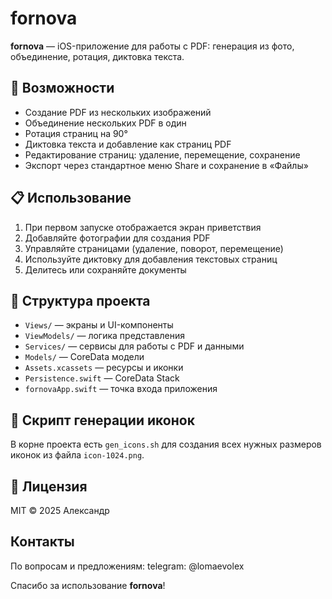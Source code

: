 # fornova

**fornova** — iOS-приложение для работы с PDF: генерация из фото, объединение, ротация, диктовка текста.



## 🚀 Возможности

- Создание PDF из нескольких изображений  
- Объединение нескольких PDF в один  
- Ротация страниц на 90°  
- Диктовка текста и добавление как страниц PDF  
- Редактирование страниц: удаление, перемещение, сохранение  
- Экспорт через стандартное меню Share и сохранение в «Файлы»



## 📋 Использование

1. При первом запуске отображается экран приветствия  
2. Добавляйте фотографии для создания PDF  
3. Управляйте страницами (удаление, поворот, перемещение)  
4. Используйте диктовку для добавления текстовых страниц  
5. Делитесь или сохраняйте документы



## 📁 Структура проекта

- `Views/` — экраны и UI-компоненты  
- `ViewModels/` — логика представления  
- `Services/` — сервисы для работы с PDF и данными  
- `Models/` — CoreData модели  
- `Assets.xcassets` — ресурсы и иконки  
- `Persistence.swift` — CoreData Stack  
- `fornovaApp.swift` — точка входа приложения



## 🔧 Скрипт генерации иконок

В корне проекта есть `gen_icons.sh` для создания всех нужных размеров иконок из файла `icon-1024.png`.



## 📄 Лицензия

MIT © 2025 Александр




## Контакты

По вопросам и предложениям: telegram: @lomaevolex



Спасибо за использование **fornova**!
